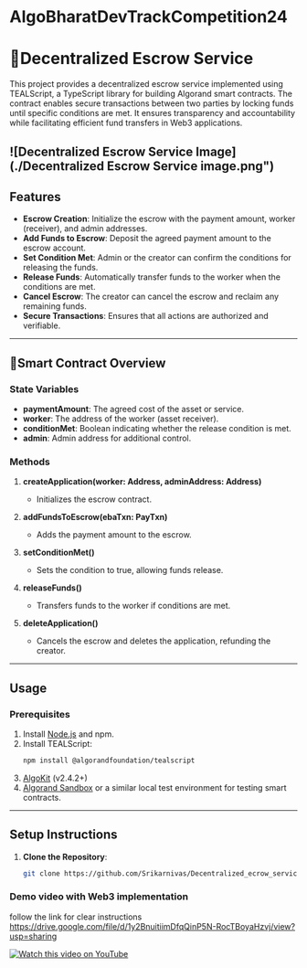 # AlgoBharatDevTrackCompetition24

# 🚀Decentralized Escrow Service

This project provides a decentralized escrow service implemented using TEALScript, a TypeScript library for building Algorand smart contracts. The contract enables secure transactions between two parties by locking funds until specific conditions are met. It ensures transparency and accountability while facilitating efficient fund transfers in Web3 applications.

![Decentralized Escrow Service Image](./Decentralized Escrow Service image.png")
---

## Features

- **Escrow Creation**: Initialize the escrow with the payment amount, worker (receiver), and admin addresses.
- **Add Funds to Escrow**: Deposit the agreed payment amount to the escrow account.
- **Set Condition Met**: Admin or the creator can confirm the conditions for releasing the funds.
- **Release Funds**: Automatically transfer funds to the worker when the conditions are met.
- **Cancel Escrow**: The creator can cancel the escrow and reclaim any remaining funds.
- **Secure Transactions**: Ensures that all actions are authorized and verifiable.

---

## 👛Smart Contract Overview

### State Variables

- **paymentAmount**: The agreed cost of the asset or service.
- **worker**: The address of the worker (asset receiver).
- **conditionMet**: Boolean indicating whether the release condition is met.
- **admin**: Admin address for additional control.

### Methods

1. **createApplication(worker: Address, adminAddress: Address)**
   - Initializes the escrow contract.

2. **addFundsToEscrow(ebaTxn: PayTxn)**
   - Adds the payment amount to the escrow.

3. **setConditionMet()**
   - Sets the condition to true, allowing funds release.

4. **releaseFunds()**
   - Transfers funds to the worker if conditions are met.

5. **deleteApplication()**
   - Cancels the escrow and deletes the application, refunding the creator.

---

## Usage

### Prerequisites

1. Install [Node.js](https://nodejs.org/) and npm.
2. Install TEALScript:
   ```bash
   npm install @algorandfoundation/tealscript
3. [AlgoKit](https://github.com/algorandfoundation/algokit) (v2.4.2+)
4. [Algorand Sandbox](https://github.com/algorand/sandbox) or a similar local test environment for testing smart contracts.

---

## Setup Instructions
1. **Clone the Repository**:
   ```bash
   git clone https://github.com/Srikarnivas/Decentralized_ecrow_service.git

### Demo video with Web3 implementation

follow the link for clear instructions 
https://drive.google.com/file/d/1y2BnuitiimDfqQinP5N-RocTBoyaHzvj/view?usp=sharing

[![Watch this video on YouTube](https://img.youtube.com/vi/yAs8pgWQKJ0/0.jpg)](https://youtu.be/yAs8pgWQKJ0)


